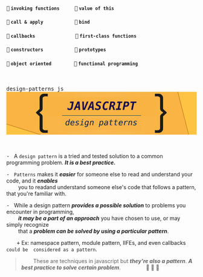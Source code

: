 #### <kbd>:link:</kbd> `invoking functions` &nbsp;&nbsp;&nbsp;&nbsp;&nbsp;  &nbsp;&nbsp;&nbsp;&nbsp;&nbsp;<kbd>:link:</kbd> `value of this`
#### <kbd>:link:</kbd> `call & apply` &nbsp;&nbsp;&nbsp;&nbsp;&nbsp;&nbsp;&nbsp;&nbsp;&nbsp;&nbsp;&nbsp;&nbsp;&nbsp;&nbsp;&nbsp;&nbsp;&nbsp; &nbsp;&nbsp;&nbsp;&nbsp;&nbsp; <kbd>:link:</kbd> `bind`
#### <kbd>:link:</kbd> `callbacks` &nbsp;&nbsp;&nbsp;&nbsp;&nbsp;&nbsp;&nbsp;&nbsp;&nbsp;&nbsp;&nbsp;&nbsp;&nbsp;&nbsp;&nbsp;&nbsp;&nbsp;&nbsp;&nbsp;&nbsp;&nbsp;  &nbsp;&nbsp;&nbsp;&nbsp;&nbsp;&nbsp;&nbsp;&nbsp;&nbsp;<kbd>:link:</kbd> `first-class functions`
#### <kbd>:link:</kbd> `constructors` &nbsp;&nbsp;&nbsp;&nbsp;&nbsp;&nbsp;&nbsp;&nbsp;&nbsp;&nbsp;&nbsp;&nbsp;&nbsp;&nbsp;  &nbsp;&nbsp;&nbsp;&nbsp;&nbsp;&nbsp;&nbsp;&nbsp; <kbd>:link:</kbd> `prototypes`
#### <kbd>:link:</kbd> `object oriented` &nbsp;&nbsp;&nbsp;&nbsp;&nbsp;&nbsp;&nbsp;&nbsp;&nbsp;  &nbsp;&nbsp;&nbsp;&nbsp;&nbsp;&nbsp; <kbd>:link:</kbd> `functional programming`

<br/>

<kbd>design-patterns js</kbd>
<br/>
![](mds/images/jsdp2.png)

<br/>


<kbd>-</kbd> &nbsp; A `design pattern` is a tried and tested solution to a common programming problem.  ___It is a best practice.___

<kbd>-</kbd> &nbsp; `Patterns` makes it ___easier___ for someone else to read and understand your code, and it ___enables___       
&nbsp; &nbsp; &nbsp; &nbsp; you to readand understand someone else's code that follows a pattern, that you're familiar with.    

<kbd>-</kbd> &nbsp; While a design pattern ___provides a possible solution___ to problems you encounter in programming,    
&nbsp; &nbsp; &nbsp; &nbsp; ___it may be a part of an approach___ you have chosen to use, or may simply recognize    
&nbsp; &nbsp; &nbsp; &nbsp; that a ___problem can be solved by using a particular pattern___.           

&nbsp; &nbsp; &nbsp; &nbsp;<kbd>+</kbd>   Ex: 
    namespace pattern, module pattern, IIFEs, and even callbacks `could be 
    considered as a pattern`. 

   > &nbsp; &nbsp; &nbsp; &nbsp; These are techniques in javascript but ***they're also a pattern***.  ___A best practice to solve certain problem___. &nbsp;&nbsp; &nbsp; &nbsp; &nbsp;&nbsp; &nbsp; &nbsp; &nbsp; :hammer:  :pizza: :beer:








